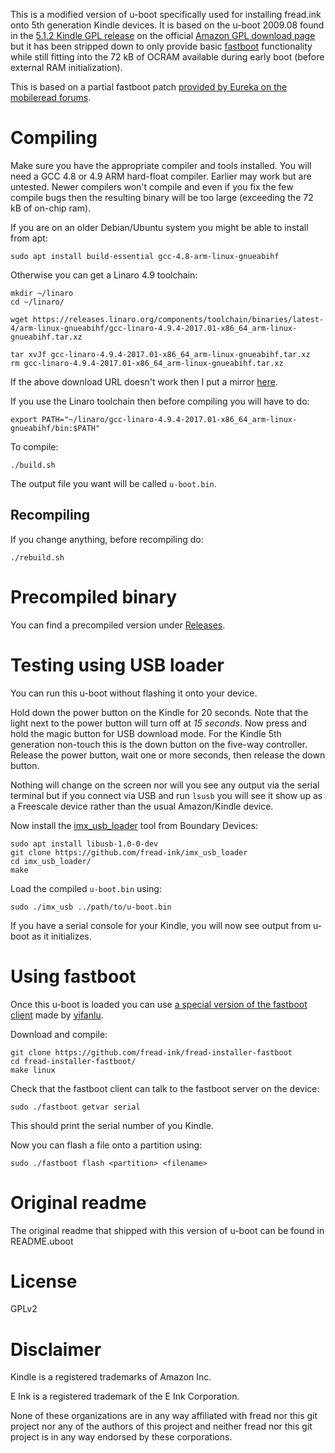 
This is a modified version of u-boot specifically used for installing fread.ink onto 5th generation Kindle devices. It is based on the u-boot 2009.08 found in the [5.1.2 Kindle GPL release](https://s3.amazonaws.com/kindle/Kindle_src_5.1.2_1679530004.tar.gz) on the official [Amazon GPL download page](https://www.amazon.com/gp/help/customer/display.html?nodeId=200203720) but it has been stripped down to only provide basic [fastboot](https://en.wikipedia.org/wiki/Android_software_development#Fastboot) functionality while still fitting into the 72 kB of OCRAM available during early boot (before external RAM initialization).

This is based on a partial fastboot patch [provided by Eureka on the mobileread forums](https://www.mobileread.com/forums/showthread.php?p=2272493).

# Compiling

Make sure you have the appropriate compiler and tools installed. You will need a GCC 4.8 or 4.9 ARM hard-float compiler. Earlier may work but are untested. Newer compilers won't compile and even if you fix the few compile bugs then the resulting binary will be too large (exceeding the 72 kB of on-chip ram).

If you are on an older Debian/Ubuntu system you might be able to install from apt:

```
sudo apt install build-essential gcc-4.8-arm-linux-gnueabihf 
```

Otherwise you can get a Linaro 4.9 toolchain:

```
mkdir ~/linaro
cd ~/linaro/

wget https://releases.linaro.org/components/toolchain/binaries/latest-4/arm-linux-gnueabihf/gcc-linaro-4.9.4-2017.01-x86_64_arm-linux-gnueabihf.tar.xz

tar xvJf gcc-linaro-4.9.4-2017.01-x86_64_arm-linux-gnueabihf.tar.xz
rm gcc-linaro-4.9.4-2017.01-x86_64_arm-linux-gnueabihf.tar.xz
```

If the above download URL doesn't work then I put a mirror [here](http://fread.ink/linaro/).

If you use the Linaro toolchain then before compiling you will have to do:

```
export PATH="~/linaro/gcc-linaro-4.9.4-2017.01-x86_64_arm-linux-gnueabihf/bin:$PATH"
```

To compile:

```
./build.sh
```

The output file you want will be called `u-boot.bin`.

## Recompiling

If you change anything, before recompiling do:

```
./rebuild.sh
```

# Precompiled binary

You can find a precompiled version under [Releases](https://github.com/fread-ink/fread-installer-u-boot/releases).

# Testing using USB loader

You can run this u-boot without flashing it onto your device.

Hold down the power button on the Kindle for 20 seconds. Note that the light next to the power button will turn off at _15 seconds_. Now press and hold the magic button for USB download mode. For the Kindle 5th generation non-touch this is the down button on the five-way controller. Release the power button, wait one or more seconds, then release the down button.

Nothing will change on the screen nor will you see any output via the serial terminal but if you connect via USB and run `lsusb` you will see it show up as a Freescale device rather than the usual Amazon/Kindle device.

Now install the [imx_usb_loader](https://github.com/fread-ink/imx_usb_loader) tool from Boundary Devices:

```
sudo apt install libusb-1.0-0-dev
git clone https://github.com/fread-ink/imx_usb_loader
cd imx_usb_loader/
make
```

Load the compiled `u-boot.bin` using:

```
sudo ./imx_usb ../path/to/u-boot.bin
```

If you have a serial console for your Kindle, you will now see output from u-boot as it initializes.

# Using fastboot

Once this u-boot is loaded you can use [a special version of the fastboot client](https://github.com/fread-ink/Fastboot-Kindle) made by [yifanlu](https://github.com/yifanlu).

Download and compile:

```
git clone https://github.com/fread-ink/fread-installer-fastboot
cd fread-installer-fastboot/
make linux
```

Check that the fastboot client can talk to the fastboot server on the device:

```
sudo ./fastboot getvar serial
```

This should print the serial number of you Kindle.

Now you can flash a file onto a partition using:

```
sudo ./fastboot flash <partition> <filename>
```

# Original readme

The original readme that shipped with this version of u-boot can be found in README.uboot

# License

GPLv2

# Disclaimer

Kindle is a registered trademarks of Amazon Inc. 

E Ink is a registered trademark of the E Ink Corporation. 

None of these organizations are in any way affiliated with fread nor this git project nor any of the authors of this project and neither fread nor this git project is in any way endorsed by these corporations.
